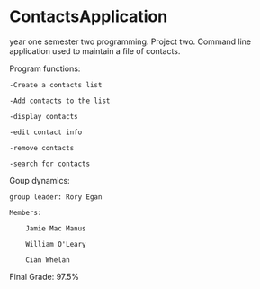 # ContactsApplication
year one semester two programming. Project two. Command line application used to maintain a file of contacts.

Program functions: 

	-Create a contacts list
	
	-Add contacts to the list
	
	-display contacts
	
	-edit contact info
	
	-remove contacts
	
	-search for contacts

Goup dynamics:

	group leader: Rory Egan

	Members: 

		Jamie Mac Manus

		William O'Leary
		
		Cian Whelan
		
Final Grade: 97.5%		


